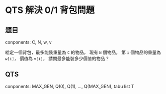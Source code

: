 # QTS 解決 0/1 背包問題

## 題目

conponents: C, N, w, v

給定一個背包，最多能裝重量為 `C` 的物品，
現有 `N` 個物品，
第 `i` 個物品的重量為 `w[i]`，
價值為 `v[i]`，
請問最多能裝多少價值的物品？

## QTS

conponents: MAX_GEN, Q(0), Q(1), ..., Q(MAX_GEN), tabu list T